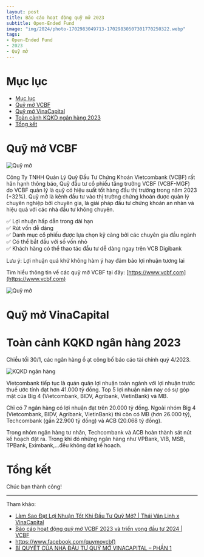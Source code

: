 ```yaml
---
layout: post
title: Báo cáo hoạt động quỹ mở 2023
subtitle: Open-Ended Fund
image: "img/2024/photo-1702983049713-17029830507301770250322.webp"
tags:
- Open-Ended Fund
- 2023
- Quỹ mở
---
```

# Mục lục

- [Mục lục](#mục-lục)
- [Quỹ mở VCBF](#quỹ-mở-vcbf)
- [Quỹ mở VinaCapital](#quỹ-mở-vinacapital)
- [Toàn cảnh KQKD ngân hàng 2023](#toàn-cảnh-kqkd-ngân-hàng-2023)
- [Tổng kết](#tổng-kết)


# Quỹ mở VCBF

![Quỹ mở](https://boxxv.github.io/img/2024/422913316_700710198868150_6818225360703719987_n.jpg "Quỹ mở")

Công Ty TNHH Quản Lý Quỹ Đầu Tư Chứng Khoán Vietcombank (VCBF) rất hân hạnh thông báo, Quỹ đầu tư cổ phiếu tăng trưởng VCBF (VCBF-MGF) do VCBF quản lý là quỹ có hiệu suất tốt hàng đầu thị trường trong năm 2023 (+32%). Quỹ mở là kênh đầu tư vào thị trường chứng khoán được quản lý chuyên nghiệp bởi chuyên gia, là giải pháp đầu tư chứng khoán an nhàn và hiệu quả với các nhà đầu tư không chuyên.

✅ Lợi nhuận hấp dẫn trong dài hạn  
✅ Rút vốn dễ dàng  
✅ Danh mục cổ phiếu được lựa chọn kỹ càng bởi các chuyên gia đầu ngành  
✅ Có thể bắt đầu với số vốn nhỏ  
✅ Khách hàng có thể thao tác đầu tư dễ dàng ngay trên VCB Digibank

Lưu ý: Lợi nhuận quá khứ không hàm ý hay đảm bảo lợi nhuận tương lai

Tìm hiểu thông tin về các quỹ mở VCBF tại đây: [https://www.vcbf.com](https://www.vcbf.com)

![Quỹ mở](https://boxxv.github.io/img/2024/421773842_777961394370963_7187784543731226647_n.jpg "Quỹ mở")

# Quỹ mở VinaCapital


# Toàn cảnh KQKD ngân hàng 2023

Chiều tối 30/1, các ngân hàng ồ ạt công bố báo cáo tài chính quý 4/2023.

![KQKD ngân hàng](https://boxxv.github.io/img/2024/photo-1706627130168-1706627130775971669143.webp "KQKD ngân hàng")

Vietcombank tiếp tục là quán quân lợi nhuận toàn ngành với lợi nhuận trước thuế ước tính đạt hơn 41.000 tỷ đồng. Top 5 lợi nhuận năm nay có sự góp mặt của Big 4 (Vietcombank, BIDV, Agribank, VietinBank) và MB.

Chỉ có 7 ngân hàng có lợi nhuận đạt trên 20.000 tỷ đồng. Ngoài nhóm Big 4 (Vietcombank, BIDV, Agribank, VietinBank) thì còn có MB (hơn 26.000 tỷ), Techcombank (gần 22.900 tỷ đồng) và ACB (20.068 tỷ đồng). 

Trong nhóm ngân hàng tư nhân, Techcombank và ACB hoàn thành sát nút kế hoạch đặt ra. Trong khi đó những ngân hàng như VPBank, VIB, MSB, TPBank, Eximbank,...đều không đạt kế hoạch.

# Tổng kết

Chúc bạn thành công!

-----
Tham khảo:
- [Làm Sao Đạt Lợi Nhuận Tốt Khi Đầu Tư Quỹ Mở? | Thái Vân Linh x VinaCapital](https://youtu.be/2_QxM6M-0Iw)
- [Báo cáo hoạt động quỹ mở VCBF 2023 và triển vọng đầu tư 2024 | VCBF](https://youtu.be/x1zKL-qVdyg)
- [https://www.facebook.com/quymovcbf)](https://www.facebook.com/quymovcbf)
- [BÍ QUYẾT CỦA NHÀ ĐẦU TƯ QUỸ MỞ VINACAPITAL – PHẦN 1](https://youtu.be/AM_nROKpZeI)
